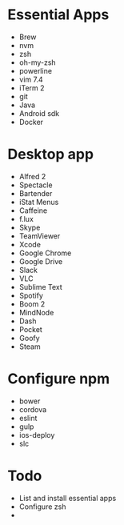 # Essential Apps

* Brew
* nvm
* zsh
* oh-my-zsh
* powerline
* vim 7.4
* iTerm 2
* git
* Java
* Android sdk
* Docker



# Desktop app

* Alfred 2
* Spectacle
* Bartender
* iStat Menus
* Caffeine
* f.lux
* Skype
* TeamViewer
* Xcode
* Google Chrome
* Google Drive
* Slack
* VLC
* Sublime Text
* Spotify
* Boom 2
* MindNode
* Dash
* Pocket
* Goofy
* Steam



# Configure npm

* bower
* cordova
* eslint
* gulp
* ios-deploy
* slc



# Todo
* List and install essential apps
* Configure zsh
* 

